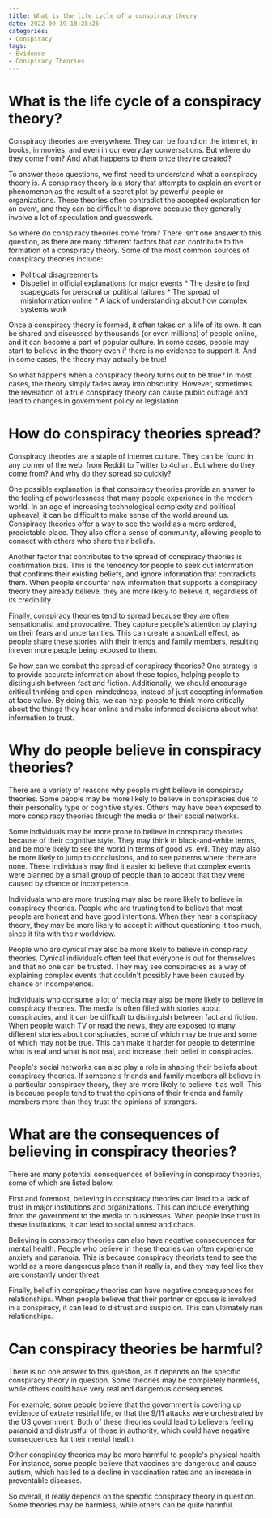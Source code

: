 ```yaml
---
title: What is the life cycle of a conspiracy theory
date: 2022-09-19 18:28:25
categories:
- Conspiracy
tags:
- Evidence
- Conspiracy Theories
---
```



#  What is the life cycle of a conspiracy theory?

Conspiracy theories are everywhere. They can be found on the internet, in books, in movies, and even in our everyday conversations. But where do they come from? And what happens to them once they’re created?

To answer these questions, we first need to understand what a conspiracy theory is. A conspiracy theory is a story that attempts to explain an event or phenomenon as the result of a secret plot by powerful people or organizations. These theories often contradict the accepted explanation for an event, and they can be difficult to disprove because they generally involve a lot of speculation and guesswork.

So where do conspiracy theories come from? There isn’t one answer to this question, as there are many different factors that can contribute to the formation of a conspiracy theory. Some of the most common sources of conspiracy theories include:

* Political disagreements
 * Disbelief in official explanations for major events * The desire to find scapegoats for personal or political failures * The spread of misinformation online * A lack of understanding about how complex systems work

Once a conspiracy theory is formed, it often takes on a life of its own. It can be shared and discussed by thousands (or even millions) of people online, and it can become a part of popular culture. In some cases, people may start to believe in the theory even if there is no evidence to support it. And in some cases, the theory may actually be true!

So what happens when a conspiracy theory turns out to be true? In most cases, the theory simply fades away into obscurity. However, sometimes the revelation of a true conspiracy theory can cause public outrage and lead to changes in government policy or legislation.

#  How do conspiracy theories spread?

Conspiracy theories are a staple of internet culture. They can be found in any corner of the web, from Reddit to Twitter to 4chan. But where do they come from? And why do they spread so quickly?

One possible explanation is that conspiracy theories provide an answer to the feeling of powerlessness that many people experience in the modern world. In an age of increasing technological complexity and political upheaval, it can be difficult to make sense of the world around us. Conspiracy theories offer a way to see the world as a more ordered, predictable place. They also offer a sense of community, allowing people to connect with others who share their beliefs.

Another factor that contributes to the spread of conspiracy theories is confirmation bias. This is the tendency for people to seek out information that confirms their existing beliefs, and ignore information that contradicts them. When people encounter new information that supports a conspiracy theory they already believe, they are more likely to believe it, regardless of its credibility.

Finally, conspiracy theories tend to spread because they are often sensationalist and provocative. They capture people's attention by playing on their fears and uncertainties. This can create a snowball effect, as people share these stories with their friends and family members, resulting in even more people being exposed to them.

So how can we combat the spread of conspiracy theories? One strategy is to provide accurate information about these topics, helping people to distinguish between fact and fiction. Additionally, we should encourage critical thinking and open-mindedness, instead of just accepting information at face value. By doing this, we can help people to think more critically about the things they hear online and make informed decisions about what information to trust.

#  Why do people believe in conspiracy theories?

There are a variety of reasons why people might believe in conspiracy theories. Some people may be more likely to believe in conspiracies due to their personality type or cognitive styles. Others may have been exposed to more conspiracy theories through the media or their social networks.

Some individuals may be more prone to believe in conspiracy theories because of their cognitive style. They may think in black-and-white terms, and be more likely to see the world in terms of good vs. evil. They may also be more likely to jump to conclusions, and to see patterns where there are none. These individuals may find it easier to believe that complex events were planned by a small group of people than to accept that they were caused by chance or incompetence.

Individuals who are more trusting may also be more likely to believe in conspiracy theories. People who are trusting tend to believe that most people are honest and have good intentions. When they hear a conspiracy theory, they may be more likely to accept it without questioning it too much, since it fits with their worldview.

People who are cynical may also be more likely to believe in conspiracy theories. Cynical individuals often feel that everyone is out for themselves and that no one can be trusted. They may see conspiracies as a way of explaining complex events that couldn't possibly have been caused by chance or incompetence.

Individuals who consume a lot of media may also be more likely to believe in conspiracy theories. The media is often filled with stories about conspiracies, and it can be difficult to distinguish between fact and fiction. When people watch TV or read the news, they are exposed to many different stories about conspiracies, some of which may be true and some of which may not be true. This can make it harder for people to determine what is real and what is not real, and increase their belief in conspiracies.

People's social networks can also play a role in shaping their beliefs about conspiracy theories. If someone's friends and family members all believe in a particular conspiracy theory, they are more likely to believe it as well. This is because people tend to trust the opinions of their friends and family members more than they trust the opinions of strangers.

#  What are the consequences of believing in conspiracy theories?

There are many potential consequences of believing in conspiracy theories, some of which are listed below.

First and foremost, believing in conspiracy theories can lead to a lack of trust in major institutions and organizations. This can include everything from the government to the media to businesses. When people lose trust in these institutions, it can lead to social unrest and chaos.

Believing in conspiracy theories can also have negative consequences for mental health. People who believe in these theories can often experience anxiety and paranoia. This is because conspiracy theorists tend to see the world as a more dangerous place than it really is, and they may feel like they are constantly under threat.

Finally, belief in conspiracy theories can have negative consequences for relationships. When people believe that their partner or spouse is involved in a conspiracy, it can lead to distrust and suspicion. This can ultimately ruin relationships.

#  Can conspiracy theories be harmful?

There is no one answer to this question, as it depends on the specific conspiracy theory in question. Some theories may be completely harmless, while others could have very real and dangerous consequences.

For example, some people believe that the government is covering up evidence of extraterrestrial life, or that the 9/11 attacks were orchestrated by the US government. Both of these theories could lead to believers feeling paranoid and distrustful of those in authority, which could have negative consequences for their mental health.

Other conspiracy theories may be more harmful to people's physical health. For instance, some people believe that vaccines are dangerous and cause autism, which has led to a decline in vaccination rates and an increase in preventable diseases.

So overall, it really depends on the specific conspiracy theory in question. Some theories may be harmless, while others can be quite harmful.